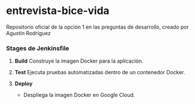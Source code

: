 # entrevista-bice-vida
Repositorio oficial de la opción 1 en las preguntas de desarrollo, creado por Agustín Rodríguez

### Stages de Jenkinsfile

1. **Build**
   Construye la imagen Docker para la aplicación.

2. **Test**
   Ejecuta pruebas automatizadas dentro de un contenedor Docker.


3. **Deploy**
    - Despliega la imagen Docker en Google Cloud.

